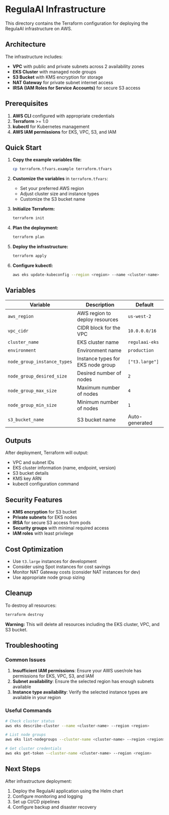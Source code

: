 # RegulaAI Infrastructure

This directory contains the Terraform configuration for deploying the RegulaAI infrastructure on AWS.

## Architecture

The infrastructure includes:

- **VPC** with public and private subnets across 2 availability zones
- **EKS Cluster** with managed node groups
- **S3 Bucket** with KMS encryption for storage
- **NAT Gateway** for private subnet internet access
- **IRSA (IAM Roles for Service Accounts)** for secure S3 access

## Prerequisites

1. **AWS CLI** configured with appropriate credentials
2. **Terraform** >= 1.0
3. **kubectl** for Kubernetes management
4. **AWS IAM permissions** for EKS, VPC, S3, and IAM

## Quick Start

1. **Copy the example variables file:**
   ```bash
   cp terraform.tfvars.example terraform.tfvars
   ```

2. **Customize the variables** in `terraform.tfvars`:
   - Set your preferred AWS region
   - Adjust cluster size and instance types
   - Customize the S3 bucket name

3. **Initialize Terraform:**
   ```bash
   terraform init
   ```

4. **Plan the deployment:**
   ```bash
   terraform plan
   ```

5. **Deploy the infrastructure:**
   ```bash
   terraform apply
   ```

6. **Configure kubectl:**
   ```bash
   aws eks update-kubeconfig --region <region> --name <cluster-name>
   ```

## Variables

| Variable | Description | Default |
|----------|-------------|---------|
| `aws_region` | AWS region to deploy resources | `us-west-2` |
| `vpc_cidr` | CIDR block for the VPC | `10.0.0.0/16` |
| `cluster_name` | EKS cluster name | `regulaai-eks` |
| `environment` | Environment name | `production` |
| `node_group_instance_types` | Instance types for EKS node group | `["t3.large"]` |
| `node_group_desired_size` | Desired number of nodes | `2` |
| `node_group_max_size` | Maximum number of nodes | `4` |
| `node_group_min_size` | Minimum number of nodes | `1` |
| `s3_bucket_name` | S3 bucket name | Auto-generated |

## Outputs

After deployment, Terraform will output:

- VPC and subnet IDs
- EKS cluster information (name, endpoint, version)
- S3 bucket details
- KMS key ARN
- kubectl configuration command

## Security Features

- **KMS encryption** for S3 bucket
- **Private subnets** for EKS nodes
- **IRSA** for secure S3 access from pods
- **Security groups** with minimal required access
- **IAM roles** with least privilege

## Cost Optimization

- Use `t3.large` instances for development
- Consider using Spot instances for cost savings
- Monitor NAT Gateway costs (consider NAT instances for dev)
- Use appropriate node group sizing

## Cleanup

To destroy all resources:

```bash
terraform destroy
```

**Warning:** This will delete all resources including the EKS cluster, VPC, and S3 bucket.

## Troubleshooting

### Common Issues

1. **Insufficient IAM permissions**: Ensure your AWS user/role has permissions for EKS, VPC, S3, and IAM
2. **Subnet availability**: Ensure the selected region has enough subnets available
3. **Instance type availability**: Verify the selected instance types are available in your region

### Useful Commands

```bash
# Check cluster status
aws eks describe-cluster --name <cluster-name> --region <region>

# List node groups
aws eks list-nodegroups --cluster-name <cluster-name> --region <region>

# Get cluster credentials
aws eks get-token --cluster-name <cluster-name> --region <region>
```

## Next Steps

After infrastructure deployment:

1. Deploy the RegulaAI application using the Helm chart
2. Configure monitoring and logging
3. Set up CI/CD pipelines
4. Configure backup and disaster recovery 
